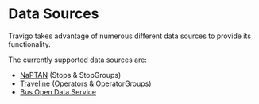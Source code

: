 # Data Sources

Travigo takes advantage of numerous different data sources to provide its functionality.

The currently supported data sources are:

* [NaPTAN](naptan.md) (Stops & StopGroups)
* [Traveline](traveline.md) (Operators & OperatorGroups)
* [Bus Open Data Service](busopendata.md)